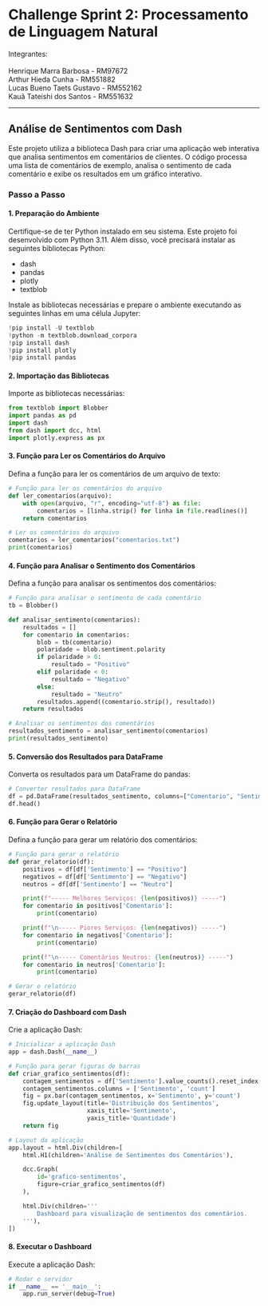 # Challenge Sprint 2: Processamento de Linguagem Natural

Integrantes:<br><br>
Henrique Marra Barbosa - RM97672<br>
Arthur Hieda Cunha - RM551882<br>
Lucas Bueno Taets Gustavo - RM552162<br>
Kauã Tateishi dos Santos - RM551632

---

## Análise de Sentimentos com Dash

Este projeto utiliza a biblioteca Dash para criar uma aplicação web interativa que analisa sentimentos em comentários de clientes. O código processa uma lista de comentários de exemplo, analisa o sentimento de cada comentário e exibe os resultados em um gráfico interativo.

### Passo a Passo

#### 1. Preparação do Ambiente

Certifique-se de ter Python instalado em seu sistema. Este projeto foi desenvolvido com Python 3.11. Além disso, você precisará instalar as seguintes bibliotecas Python:

- dash
- pandas
- plotly
- textblob

Instale as bibliotecas necessárias e prepare o ambiente executando as seguintes linhas em uma célula Jupyter:

```python
!pip install -U textblob
!python -m textblob.download_corpora
!pip install dash
!pip install plotly
!pip install pandas
```

#### 2. Importação das Bibliotecas

Importe as bibliotecas necessárias:

```python
from textblob import Blobber
import pandas as pd
import dash
from dash import dcc, html
import plotly.express as px
```

#### 3. Função para Ler os Comentários do Arquivo

Defina a função para ler os comentários de um arquivo de texto:

```python
# Função para ler os comentários do arquivo
def ler_comentarios(arquivo):
    with open(arquivo, "r", encoding="utf-8") as file:
        comentarios = [linha.strip() for linha in file.readlines()]
    return comentarios

# Ler os comentários do arquivo
comentarios = ler_comentarios("comentarios.txt")
print(comentarios)
```

#### 4. Função para Analisar o Sentimento dos Comentários

Defina a função para analisar os sentimentos dos comentários:

```python
# Função para analisar o sentimento de cada comentário
tb = Blobber()

def analisar_sentimento(comentarios):
    resultados = []
    for comentario in comentarios:
        blob = tb(comentario)
        polaridade = blob.sentiment.polarity
        if polaridade > 0:
            resultado = "Positivo"
        elif polaridade < 0:
            resultado = "Negativo"
        else:
            resultado = "Neutro"
        resultados.append((comentario.strip(), resultado))
    return resultados

# Analisar os sentimentos dos comentários
resultados_sentimento = analisar_sentimento(comentarios)
print(resultados_sentimento)
```

#### 5. Conversão dos Resultados para DataFrame

Converta os resultados para um DataFrame do pandas:

```python
# Converter resultados para DataFrame
df = pd.DataFrame(resultados_sentimento, columns=["Comentario", "Sentimento"])
df.head()
```

#### 6. Função para Gerar o Relatório

Defina a função para gerar um relatório dos comentários:

```python
# Função para gerar o relatório
def gerar_relatorio(df):
    positivos = df[df['Sentimento'] == "Positivo"]
    negativos = df[df['Sentimento'] == "Negativo"]
    neutros = df[df['Sentimento'] == "Neutro"]

    print(f"----- Melhores Serviços: {len(positivos)} -----")
    for comentario in positivos['Comentario']:
        print(comentario)

    print(f"\n----- Piores Serviços: {len(negativos)} -----")
    for comentario in negativos['Comentario']:
        print(comentario)

    print(f"\n----- Comentários Neutros: {len(neutros)} -----")
    for comentario in neutros['Comentario']:
        print(comentario)

# Gerar o relatório
gerar_relatorio(df)
```

#### 7. Criação do Dashboard com Dash

Crie a aplicação Dash:

```python
# Inicializar a aplicação Dash
app = dash.Dash(__name__)

# Função para gerar figuras de barras
def criar_grafico_sentimentos(df):
    contagem_sentimentos = df['Sentimento'].value_counts().reset_index()
    contagem_sentimentos.columns = ['Sentimento', 'count']
    fig = px.bar(contagem_sentimentos, x='Sentimento', y='count')
    fig.update_layout(title='Distribuição dos Sentimentos',
                      xaxis_title='Sentimento',
                      yaxis_title='Quantidade')
    return fig

# Layout da aplicação
app.layout = html.Div(children=[
    html.H1(children='Análise de Sentimentos dos Comentários'),

    dcc.Graph(
        id='grafico-sentimentos',
        figure=criar_grafico_sentimentos(df)
    ),

    html.Div(children='''
        Dashboard para visualização de sentimentos dos comentários.
    '''),
])
```

#### 8. Executar o Dashboard

Execute a aplicação Dash:

```python
# Rodar o servidor
if __name__ == '__main__':
    app.run_server(debug=True)
```
